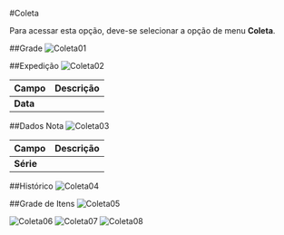 #Coleta

Para acessar esta opção, deve-se selecionar a opção de menu **Coleta**.

##Grade
![Coleta01](https://raw.githubusercontent.com/netforcews/docs-erp/master/WHS/imagens/Coleta01.png)

##Expedição
![Coleta02](https://raw.githubusercontent.com/netforcews/docs-erp/master/WHS/imagens/Coleta02.png)


Campo | Descrição
------|----------
**Data** | 


##Dados Nota
![Coleta03](https://raw.githubusercontent.com/netforcews/docs-erp/master/WHS/imagens/Coleta03.png)


Campo | Descrição
------|----------
**Série** | 

##Histórico
![Coleta04](https://raw.githubusercontent.com/netforcews/docs-erp/master/WHS/imagens/Coleta04.png)


##Grade de Itens
![Coleta05](https://raw.githubusercontent.com/netforcews/docs-erp/master/WHS/imagens/Coleta05.png)


![Coleta06](https://raw.githubusercontent.com/netforcews/docs-erp/master/WHS/imagens/Coleta06.png)
![Coleta07](https://raw.githubusercontent.com/netforcews/docs-erp/master/WHS/imagens/Coleta07.png)
![Coleta08](https://raw.githubusercontent.com/netforcews/docs-erp/master/WHS/imagens/Coleta08.png)


